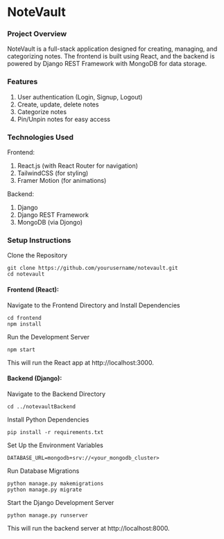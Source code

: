 # NoteVault

### Project Overview
NoteVault is a full-stack application designed for creating, managing, and categorizing notes. The frontend is built using React, and the backend is powered by Django REST Framework with MongoDB for data storage.

### Features
1. User authentication (Login, Signup, Logout)
2. Create, update, delete notes
3. Categorize notes
4. Pin/Unpin notes for easy access

### Technologies Used
Frontend:
1. React.js (with React Router for navigation)
2. TailwindCSS (for styling)
3. Framer Motion (for animations)

Backend:
1. Django
2. Django REST Framework
3. MongoDB (via Djongo)


### Setup Instructions

Clone the Repository

```
git clone https://github.com/yourusername/notevault.git
cd notevault
```

#### Frontend (React): 

Navigate to the Frontend Directory and Install Dependencies
```
cd frontend
npm install
```

Run the Development Server
```
npm start
```
This will run the React app at http://localhost:3000.


#### Backend (Django):

Navigate to the Backend Directory
```
cd ../notevaultBackend
```

Install Python Dependencies
```
pip install -r requirements.txt
```

Set Up the Environment Variables 
```
DATABASE_URL=mongodb+srv://<your_mongodb_cluster>
```

Run Database Migrations
```
python manage.py makemigrations
python manage.py migrate
```

Start the Django Development Server
```
python manage.py runserver
```

This will run the backend server at http://localhost:8000.